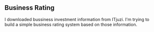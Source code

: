 ## Business Rating

I downloaded bussiness investment information from ITjuzi.
I'm trying to build a simple business rating system based on those information.

